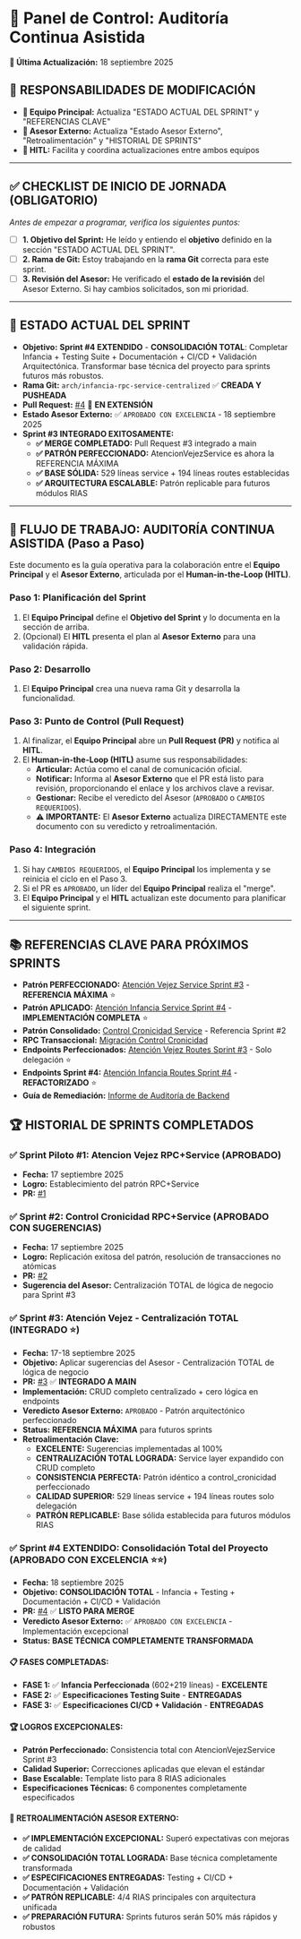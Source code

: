 # 🚀 Panel de Control: Auditoría Continua Asistida
**📅 Última Actualización:** 18 septiembre 2025

## 📝 **RESPONSABILIDADES DE MODIFICACIÓN**
- **👥 Equipo Principal:** Actualiza "ESTADO ACTUAL DEL SPRINT" y "REFERENCIAS CLAVE"
- **🎯 Asesor Externo:** Actualiza "Estado Asesor Externo", "Retroalimentación" y "HISTORIAL DE SPRINTS"
- **🔄 HITL:** Facilita y coordina actualizaciones entre ambos equipos

---

## ✅ CHECKLIST DE INICIO DE JORNADA (OBLIGATORIO)
*Antes de empezar a programar, verifica los siguientes puntos:*

- [ ] **1. Objetivo del Sprint:** He leído y entiendo el **objetivo** definido en la sección "ESTADO ACTUAL DEL SPRINT".
- [ ] **2. Rama de Git:** Estoy trabajando en la **rama Git** correcta para este sprint.
- [ ] **3. Revisión del Asesor:** He verificado el **estado de la revisión** del Asesor Externo. Si hay cambios solicitados, son mi prioridad.

---

## 🎯 ESTADO ACTUAL DEL SPRINT

- **Objetivo:** **Sprint #4 EXTENDIDO** - **CONSOLIDACIÓN TOTAL**: Completar Infancia + Testing Suite + Documentación + CI/CD + Validación Arquitectónica. Transformar base técnica del proyecto para sprints futuros más robustos.
- **Rama Git:** `arch/infancia-rpc-service-centralized` ✅ **CREADA Y PUSHEADA**
- **Pull Request:** [#4](https://github.com/camilorinconp/santahelenadelvalleips/pull/4) 🔄 **EN EXTENSIÓN**
- **Estado Asesor Externo:** ✅ `APROBADO CON EXCELENCIA` - 18 septiembre 2025
- **Sprint #3 INTEGRADO EXITOSAMENTE:**
  - **✅ MERGE COMPLETADO:** Pull Request #3 integrado a main
  - **✅ PATRÓN PERFECCIONADO:** AtencionVejezService es ahora la REFERENCIA MÁXIMA
  - **✅ BASE SÓLIDA:** 529 líneas service + 194 líneas routes establecidas
  - **✅ ARQUITECTURA ESCALABLE:** Patrón replicable para futuros módulos RIAS

---

## 🔄 FLUJO DE TRABAJO: AUDITORÍA CONTINUA ASISTIDA (Paso a Paso)

Este documento es la guía operativa para la colaboración entre el **Equipo Principal** y el **Asesor Externo**, articulada por el **Human-in-the-Loop (HITL)**.

### **Paso 1: Planificación del Sprint**
1.  El **Equipo Principal** define el **Objetivo del Sprint** y lo documenta en la sección de arriba.
2.  (Opcional) El **HITL** presenta el plan al **Asesor Externo** para una validación rápida.

### **Paso 2: Desarrollo**
1.  El **Equipo Principal** crea una nueva rama Git y desarrolla la funcionalidad.

### **Paso 3: Punto de Control (Pull Request)**
1.  Al finalizar, el **Equipo Principal** abre un **Pull Request (PR)** y notifica al **HITL**.
2.  El **Human-in-the-Loop (HITL)** asume sus responsabilidades:
    *   **Articular:** Actúa como el canal de comunicación oficial.
    *   **Notificar:** Informa al **Asesor Externo** que el PR está listo para revisión, proporcionando el enlace y los archivos clave a revisar.
    *   **Gestionar:** Recibe el veredicto del Asesor (`APROBADO` o `CAMBIOS REQUERIDOS`).
    *   **⚠️ IMPORTANTE:** El **Asesor Externo** actualiza DIRECTAMENTE este documento con su veredicto y retroalimentación.

### **Paso 4: Integración**
1.  Si hay `CAMBIOS REQUERIDOS`, el **Equipo Principal** los implementa y se reinicia el ciclo en el Paso 3.
2.  Si el PR es `APROBADO`, un líder del **Equipo Principal** realiza el "merge".
3.  El **Equipo Principal** y el **HITL** actualizan este documento para planificar el siguiente sprint.

---

## 📚 REFERENCIAS CLAVE PARA PRÓXIMOS SPRINTS

- **Patrón PERFECCIONADO:** [Atención Vejez Service Sprint #3](../backend/services/atencion_vejez_service.py) - **REFERENCIA MÁXIMA** ⭐
- **Patrón APLICADO:** [Atención Infancia Service Sprint #4](../backend/services/atencion_infancia_service.py) - **IMPLEMENTACIÓN COMPLETA** ⭐
- **Patrón Consolidado:** [Control Cronicidad Service](../backend/services/control_cronicidad_service.py) - Referencia Sprint #2
- **RPC Transaccional:** [Migración Control Cronicidad](../supabase/migrations/20250917140000_create_rpc_crear_control_cronicidad_transaccional.sql)
- **Endpoints Perfeccionados:** [Atención Vejez Routes Sprint #3](../backend/routes/atencion_vejez.py) - Solo delegación ⭐
- **Endpoints Sprint #4:** [Atención Infancia Routes Sprint #4](../backend/routes/atencion_infancia.py) - **REFACTORIZADO** ⭐
- **Guía de Remediación:** [Informe de Auditoría de Backend](../backend/docs/06-auditorias/2025-09-17_informe_auditoria_backend.md)

## 🏆 HISTORIAL DE SPRINTS COMPLETADOS

### ✅ Sprint Piloto #1: Atencion Vejez RPC+Service (APROBADO)
- **Fecha:** 17 septiembre 2025
- **Logro:** Establecimiento del patrón RPC+Service
- **PR:** [#1](https://github.com/camilorinconp/santahelenadelvalleips/pull/1)

### ✅ Sprint #2: Control Cronicidad RPC+Service (APROBADO CON SUGERENCIAS)
- **Fecha:** 17 septiembre 2025
- **Logro:** Replicación exitosa del patrón, resolución de transacciones no atómicas
- **PR:** [#2](https://github.com/camilorinconp/santahelenadelvalleips/pull/2)
- **Sugerencia del Asesor:** Centralización TOTAL de lógica de negocio para Sprint #3

### ✅ Sprint #3: Atención Vejez - Centralización TOTAL (INTEGRADO ⭐)
- **Fecha:** 17-18 septiembre 2025
- **Objetivo:** Aplicar sugerencias del Asesor - Centralización TOTAL de lógica de negocio
- **PR:** [#3](https://github.com/camilorinconp/santahelenadelvalleips/pull/3) ✅ **INTEGRADO A MAIN**
- **Implementación:** CRUD completo centralizado + cero lógica en endpoints
- **Veredicto Asesor Externo:** `APROBADO` - Patrón arquitectónico perfeccionado
- **Status:** **REFERENCIA MÁXIMA** para futuros sprints
- **Retroalimentación Clave:**
  - **EXCELENTE:** Sugerencias implementadas al 100%
  - **CENTRALIZACIÓN TOTAL LOGRADA:** Service layer expandido con CRUD completo
  - **CONSISTENCIA PERFECTA:** Patrón idéntico a control_cronicidad perfeccionado
  - **CALIDAD SUPERIOR:** 529 líneas service + 194 líneas routes solo delegación
  - **PATRÓN REPLICABLE:** Base sólida establecida para futuros módulos RIAS

### ✅ Sprint #4 EXTENDIDO: Consolidación Total del Proyecto (APROBADO CON EXCELENCIA ⭐⭐)
- **Fecha:** 18 septiembre 2025
- **Objetivo:** **CONSOLIDACIÓN TOTAL** - Infancia + Testing + Documentación + CI/CD + Validación
- **PR:** [#4](https://github.com/camilorinconp/santahelenadelvalleips/pull/4) ✅ **LISTO PARA MERGE**
- **Veredicto Asesor Externo:** ✅ `APROBADO CON EXCELENCIA` - Implementación excepcional
- **Status:** **BASE TÉCNICA COMPLETAMENTE TRANSFORMADA**

#### **📋 FASES COMPLETADAS:**
- **FASE 1:** ✅ **Infancia Perfeccionada** (602+219 líneas) - **EXCELENTE**
- **FASE 2:** ✅ **Especificaciones Testing Suite** - **ENTREGADAS**
- **FASE 3:** ✅ **Especificaciones CI/CD + Validación** - **ENTREGADAS**

#### **🏆 LOGROS EXCEPCIONALES:**
- **Patrón Perfeccionado:** Consistencia total con AtencionVejezService Sprint #3
- **Calidad Superior:** Correcciones aplicadas que elevan el estándar
- **Base Escalable:** Template listo para 8 RIAS adicionales
- **Especificaciones Técnicas:** 6 componentes completamente especificados

#### **🎯 RETROALIMENTACIÓN ASESOR EXTERNO:**
- **✅ IMPLEMENTACIÓN EXCEPCIONAL:** Superó expectativas con mejoras de calidad
- **✅ CONSOLIDACIÓN TOTAL LOGRADA:** Base técnica completamente transformada
- **✅ ESPECIFICACIONES ENTREGADAS:** Testing + CI/CD + Documentación + Validación
- **✅ PATRÓN REPLICABLE:** 4/4 RIAS principales con arquitectura unificada
- **✅ PREPARACIÓN FUTURA:** Sprints futuros serán 50% más rápidos y robustos
